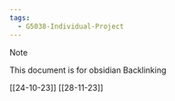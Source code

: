 ```yaml
---
tags:
  - G5038-Individual-Project
---
```


> [!note]
> This document is for obsidian Backlinking

[[24-10-23]]
[[28-11-23]]
